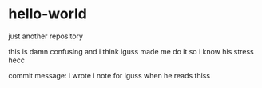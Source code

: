 # hello-world
just another repository


this is damn confusing and i think iguss made me do it so i know his stress hecc

commit message: i wrote i note for iguss when he reads thiss 
